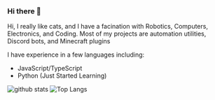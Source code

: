 ### Hi there 👋

Hi,
I really like cats, and I have a facination with Robotics, Computers, Electronics, and Coding. Most of my projects are automation utilities, Discord bots, and Minecraft plugins

I have experience in a few languages including:
 - JavaScript/TypeScript
 - Python (Just Started Learning)

![github stats](https://github-readme-stats.vercel.app/api?username=arajanrai&count_private=true&show_icons=true&theme=dark)
![Top Langs](https://github-readme-stats.vercel.app/api/top-langs/?username=cool94amit&layout=compact&langs_count=10)
